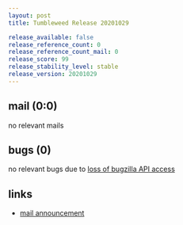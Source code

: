 ```yaml
---
layout: post
title: Tumbleweed Release 20201029

release_available: false
release_reference_count: 0
release_reference_count_mail: 0
release_score: 99
release_stability_level: stable
release_version: 20201029
---
```


## mail (0:0)

no relevant mails

## bugs (0)

<!--more-->

no relevant bugs due to [loss of bugzilla API access](https://bugzilla.opensuse.org/show_bug.cgi?id=1157722)



## links

- [mail announcement](https://lists.opensuse.org/opensuse-factory/2020-10/msg00337.html)
